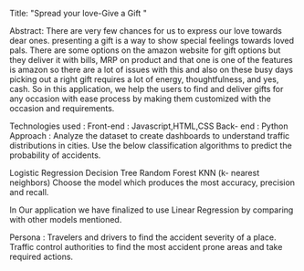 

Title: "Spread your love-Give a Gift "

Abstract: There are very few chances for us to express our love towards dear ones. presenting a gift is a way to show special feelings towards loved pals. There are some options on the amazon website for gift options but they deliver it with bills, MRP on product and that one is one of the features is amazon so there are a lot of issues with this and also on these busy days picking out a right gift requires a lot of energy, thoughtfulness, and yes, cash. So in this application, we help the users to find and deliver gifts for any occasion with ease process by making them customized with the occasion and requirements.

Technologies used :
Front-end : Javascript,HTML,CSS
Back- end : Python
Approach :
Analyze the dataset to create dashboards to understand traffic distributions in cities. Use the below classification algorithms to predict the probability of accidents.

Logistic Regression
Decision Tree
Random Forest
KNN (k- nearest neighbors)
Choose the model which produces the most accuracy, precision and recall.

In Our application we have finalized to use Linear Regression by comparing with other models mentioned.

Persona :
Travelers and drivers to find the accident severity of a place.
Traffic control authorities to find the most accident prone areas and take required actions.

